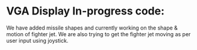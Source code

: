 # VGA Display In-progress code:

We have added missile shapes and currently working on the shape & motion of fighter jet. We are also trying to get the fighter jet moving as per user input using joystick.
